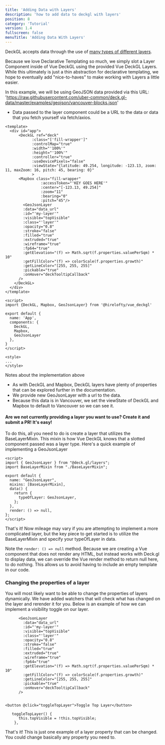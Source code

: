 ```yaml
---
title: 'Adding Data with Layers'
description: 'how to add data to deckgl with layers'
position: 8
category: 'Tutorial'
version: 1.4
fullscreen: false
menuTitle: 'Adding Data With Layers'
---
```


DeckGL accepts data through the use of [many types of different layers](https://deck.gl/docs/api-reference/layers). 

Because we love Declarative Templating so much, we simply slot a Layer Component inside of Vue DeckGL using the provided Vue DeckGL Layers. While this ultimately is just a thin abstraction for declarative templating, we hope to eventually add "nice-to-haves" to make working with Layers a little easier.
 

In this example, we will be using GeoJSON data provided via this URL: 'https://raw.githubusercontent.com/uber-common/deck.gl-data/master/examples/geojson/vancouver-blocks.json'
  - Data passed to the layer component could be a URL to the data or data that you fetch yourself via fetch/axios.

```
<template>
  <div id="app">
      <DeckGL ref="deck"
            :class="['fill-wrapper']"
            :controlMap="true"
            :width="'100%'"
            :height="'100%'"
            :controller="true"
            :useDevicePixels="false"
            :viewState="{latitude: 49.254, longitude: -123.13, zoom: 11, maxZoom: 16, pitch: 45, bearing: 0}"
            >
      <Mapbox class="fill-wrapper" 
                :accessToken="'KEY GOES HERE'"                 
                :center="[-123.13, 49.254]"
                :zoom="11"
                :bearing="0"
                :pitch="45"/>
        <GeoJsonLayer
        :data="data_url"
        :id="'my-layer'"
        :visible="topVisible"
        :class="'layer'"
        :opacity="0.8"
        :stroke="false"
        :filled="true"
        :extruded="true"
        :wireframe="true"
        :fp64="true"
        :getElevation="(f) => Math.sqrt(f.properties.valuePerSqm) * 10"
        :getFillColor="(f) => colorScale(f.properties.growth)"
        :getLineColor="[255, 255, 255]"
        :pickable="true"
        :onHover="deckTooltipCallback"
      />
    </DeckGL>
  </div>
</template>

<script>
import {DeckGL, Mapbox, GeoJsonLayer} from '@hirelofty/vue_deckgl'

export default {
  name: 'App',
  components: {
    DeckGL,
    Mapbox,
    GeoJsonLayer
  }, 
}
</script>

<style>
...
</style>
```

Notes about the implementation above
- As with DeckGL and Mapbox, DeckGL layers have plenty of properties that can be explored further in the documentation.
- We provide new GeoJsonLayer with a url to the data.
- Because this data is in Vancouver, we set the viewState of DeckGL and Mapbox to default to Vancouver so we can see it.

#### Are we not currently providing a layer you want to use? Create it and submit a PR! It's easy!

To do this, all you need to do is create a layer that utilizes the BaseLayerMixin. This mixin is how Vue DeckGL knows that a slotted component passed was a layer type. Here's a quick example of implementing a GeoJsonLayer

```
<script>
import { GeoJsonLayer } from "@deck.gl/layers";
import BaseLayerMixin from "./BaseLayerMixin";

export default {
  name: "GeoJsonLayer",
  mixins: [BaseLayerMixin],
  data() {
    return {
      typeOfLayer: GeoJsonLayer,
    };
  },
  render: () => null,
};
</script>

```
That's it! Now mileage may vary if you are attempting to implement a more complicated layer, but the key piece to get started is to utilize the BaseLayerMixin and specify your typeOfLayer in data.

Note the `render: () => null` method. Because we are creating a Vue component that does not render any HTML, but instead works with Deck.gl to display data, we can override the Vue render method to return null here, to do nothing. This allows us to avoid having to include an empty template in our code.

### Changing the properties of a layer
You will most likely want to be able to change the properties of layers dynamically. We have added watchers that will check what has changed on the layer and rerender it for you. Below is an example of how we can implement a visibility toggle on our layer.
```
      <GeoJsonLayer
        :data="data_url"
        :id="'my-layer'"
        :visible="topVisible"
        :class="'layer'"
        :opacity="0.8"
        :stroke="false"
        :filled="true"
        :extruded="true"
        :wireframe="true"
        :fp64="true"
        :getElevation="(f) => Math.sqrt(f.properties.valuePerSqm) * 10"
        :getFillColor="(f) => colorScale(f.properties.growth)"
        :getLineColor="[255, 255, 255]"
        :pickable="true"
        :onHover="deckTooltipCallback"
      />


<button @click="toggleTopLayer">Toggle Top Layer</button>

   toggleTopLayer() {
      this.topVisible = !this.topVisible;
    },

```
That's it! This is just one example of a layer property that can be changed. You could change basically any property you need to.
